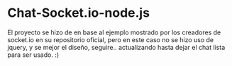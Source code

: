 # Chat-Socket.io-node.js
El proyecto se hizo de en base al ejemplo mostrado por los creadores de socket.io en su repositorio oficial, pero en este caso no se hizo uso de jquery, y se  mejor el diseño, seguire.. actualizando hasta dejar el chat lista para ser usado. :)
